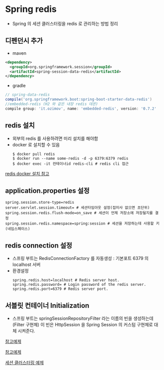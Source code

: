 # Spring redis
- Spring 의 세션 클러스터링을 redis 로 관리하는 방법 정리

## 디펜던시 추가
- maven
```xml
<dependency>
  <groupId>org.springframework.session</groupId>
  <artifactId>spring-session-data-redis</artifactId>
</dependency>
```
- gradle
```gradle
// spring-data-redis
compile('org.springframework.boot:spring-boot-starter-data-redis')
//embedded-redis (H2 와 같은 내장 redis 데몬)
compile group: 'it.ozimov', name: 'embedded-redis', version: '0.7.2'
```

## redis 설치
- 외부의 redis 를 사용하려면 미리 설치를 해야함
- docker 로 설치할 수 있음 
  ```shell
  $ docker pull redis
  $ docker run --name some-redis -d -p 6379:6379 redis
  $ docker exec -it 컨테이너id redis-cli # redis cli 접근
  ```
[redis docker 설치 참고](https://jistol.github.io/docker/2017/09/01/docker-redis/)

## application.properties 설정
```properties
spring.session.store-type=redis
server.servlet.session.timeout= # 세션타임아웃 설정(접미사 없으면 초단위)
spring.session.redis.flush-mode=on_save # 세션이 언제 저장소에 저장될지를 결정
spring.session.redis.namespace=spring:session # 세션을 저장하는데 사용할 키(네임스페이스)
```

## redis connection 설정
- 스프링 부트는 RedisConnectionFactory 를 자동생성 : 기본포트 6379 의 localhost 서버
- 환경설정
  ```properties
  spring.redis.host=localhost # Redis server host.
  spring.redis.password= # Login password of the redis server.
  spring.redis.port=6379 # Redis server port.
  ```

## 서블릿 컨테이너 Initialization
- 스프링 부트는 springSessionRepositoryFilter 라는 이름의 빈을 생성하는데(Filter 구현체)
이 빈은 HttpSession 을 Spring Session 의 커스텀 구현체로 대체 시켜준다.

[참고예제](https://www.baeldung.com/spring-session)

[참고예제](https://github.com/eugenp/tutorials/tree/master/spring-security-modules/spring-session)

[세션 클러스터링 예제](https://skasha.tistory.com/29)